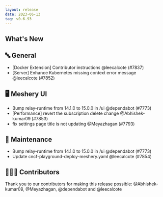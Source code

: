 ```yaml
---
layout: release
date: 2023-06-13
tag: v0.6.93
---
```


## What's New
## 🔤 General
- [Docker Extension] Contributor instructions @leecalcote (#7837)
- [Server] Enhance Kubernetes missing context error message @leecalcote (#7852)

## 🖥 Meshery UI

- Bump relay-runtime from 14.1.0 to 15.0.0 in /ui @dependabot (#7773)
- [Performance] revert the subscription delete change @Abhishek-kumar09 (#7853)
- fix settings page title is not updating @Meyazhagan (#7793)

## 🧰 Maintenance

- Bump relay-runtime from 14.1.0 to 15.0.0 in /ui @dependabot (#7773)
- Update cncf-playground-deploy-meshery.yaml @leecalcote (#7854)

## 👨🏽‍💻 Contributors

Thank you to our contributors for making this release possible:
@Abhishek-kumar09, @Meyazhagan, @dependabot and @leecalcote
